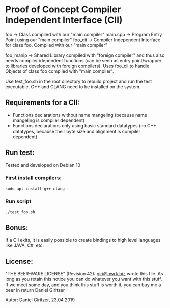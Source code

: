 Proof of Concept Compiler Independent Interface (CII)
=====================================================
foo -> Class compiled with our "main compiler"
main.cpp -> Program Entry Point using our "main compiler"
foo_cii -> Compiler Independent Interface for class foo. Compiled with our "main compiler"

foo_manip -> Shared Library compiled with "foreign compiler" and thus also needs compiler idependent functions (can be seen as entry point/wrapper to libraries developed with foreign compilers). Uses foo_cii to handle Objects of class foo compiled with "main compiler".

Use test_foo.sh in the root directory to rebuild project and run the test executable. G++ and CLANG need to be installed on the system.

Requirements for a CII:
------------------------
* Functions declarations without name mangeling (because name mangeling is compiler dependent)
* Functions declarations only using basic standard datatypes (no C++ datatypes, because their byte size and alignment is compiler dependent)

Run test:
---------

Tested and developed on Debian 10

### First install compilers:
```
sudo apt install g++ clang
```

### Run script
```
./test_foo.sh
```

Bonus:
------
If a CII exits, it is easily possible to create bindings to high level languages like JAVA, C#, etc.

License:
------------

"THE BEER-WARE LICENSE" (Revision 42):
<giri@nwrk.biz> wrote this file. As long as you retain this notice you can do whatever you want with this stuff. If we meet some day, and you think this stuff is worth it, you can buy me a beer in return Daniel Giritzer

Autor: Daniel Giritzer, 23.04.2019